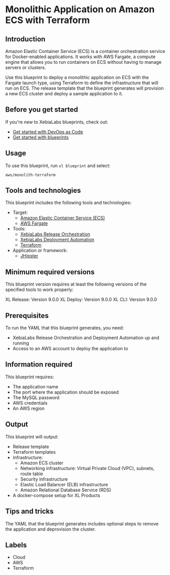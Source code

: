 # Monolithic Application on Amazon ECS with Terraform

## Introduction

Amazon Elastic Container Service (ECS) is a container orchestration service for Docker-enabled applications. It works with AWS Fargate, a compute engine that allows you to run containers on ECS without having to manage servers or clusters.

Use this blueprint to deploy a monolithic application on ECS with the Fargate launch type, using Terraform to define the infrastructure that will run on ECS. The release template that the blueprint generates will provision a new ECS cluster and deploy a sample application to it.

## Before you get started

If you're new to XebiaLabs blueprints, check out:

* [Get started with DevOps as Code](https://docs.xebialabs.com/xl-platform/concept/get-started-with-devops-as-code.html)
* [Get started with blueprints](https://docs.xebialabs.com/xl-platform/concept/get-started-with-blueprints.html)

## Usage

To use this blueprint, run `xl blueprint` and select:

    aws/monolith-terraform

## Tools and technologies

This blueprint includes the following tools and technologies:

* Target:
    * [Amazon Elastic Container Service (ECS)](https://aws.amazon.com/ecs/)
    * [AWS Fargate](https://aws.amazon.com/fargate/)
* Tools:
    * [XebiaLabs Release Orchestration](https://xebialabs.com/products/xl-release/)
    * [XebiaLabs Deployment Automation](https://xebialabs.com/products/xl-deploy/)
    * [Terraform](https://www.terraform.io/)
* Application or framework:
    * [JHipster](https://github.com/xebialabs/e-commerce-monolith)

## Minimum required versions

This blueprint version requires at least the following versions of the specified tools to work properly:

XL Release: Version 9.0.0
XL Deploy: Version 9.0.0
XL CLI: Version 9.0.0

## Prerequisites

To run the YAML that this blueprint generates, you need:

* XebiaLabs Release Orchestration and Deployment Automation up and running
* Access to an AWS account to deploy the application to

## Information required

This blueprint requires:

* The application name
* The port where the application should be exposed
* The MySQL password
* AWS credentials
* An AWS region

## Output

This blueprint will output:

* Release template
* Terraform templates
* Infrastructure:
    * Amazon ECS cluster
    * Networking infrastructure: Virtual Private Cloud (VPC), subnets, route table
    * Security infrastructure
    * Elastic Load Balancer (ELB) infrastructure
    * Amazon Relational Database Service (RDS)
* A docker-compose setup for XL Products

## Tips and tricks

The YAML that the blueprint generates includes optional steps to remove the application and deprovision the cluster.

## Labels

* Cloud
* AWS
* Terraform
